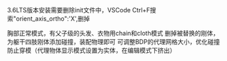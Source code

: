 3.6LTS版本安装需要删除init文件中，VSCode Ctrl+F搜索"orient_axis_ortho":'X',删掉

胸部正常模式，有父子级的头发、衣物用chain和cloth模式
删掉被替换的刚体，为躯干四肢刚体添加碰撞，装配物理即可
可调整BDP的代理网格大小，优化碰撞防止穿模（代理物体显示模式设置为实体，在编辑模式下挤出）